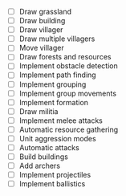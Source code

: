 + [ ] Draw grassland
+ [ ] Draw building
+ [ ] Draw villager
+ [ ] Draw multiple villagers
+ [ ] Move villager
+ [ ] Draw forests and resources
+ [ ] Implement obstacle detection
+ [ ] Implement path finding
+ [ ] Implement grouping
+ [ ] Implement group movements
+ [ ] Implement formation
+ [ ] Draw militia
+ [ ] Implement melee attacks
+ [ ] Automatic resource gathering
+ [ ] Unit aggression modes
+ [ ] Automatic attacks
+ [ ] Build buildings
+ [ ] Add archers
+ [ ] Implement projectiles
+ [ ] Implement ballistics